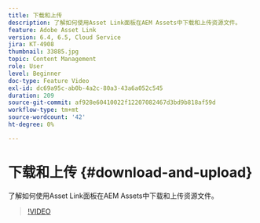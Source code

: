 ```yaml
---
title: 下载和上传
description: 了解如何使用Asset Link面板在AEM Assets中下载和上传资源文件。
feature: Adobe Asset Link
version: 6.4, 6.5, Cloud Service
jira: KT-4908
thumbnail: 33885.jpg
topic: Content Management
role: User
level: Beginner
doc-type: Feature Video
exl-id: dc69a95c-ab0b-4a2c-80a3-43a6a052c545
duration: 209
source-git-commit: af928e60410022f12207082467d3bd9b818af59d
workflow-type: tm+mt
source-wordcount: '42'
ht-degree: 0%

---
```


# 下载和上传 {#download-and-upload}

了解如何使用Asset Link面板在AEM Assets中下载和上传资源文件。

>[!VIDEO](https://video.tv.adobe.com/v/33885?quality=12&learn=on)
